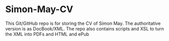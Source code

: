 # Simon-May-CV
This Git/GitHub repo is for storing the CV of Simon May.  The authoritative version is as DocBook/XML.  The repo also contains scripts and XSL to turn the XML into PDFs and HTML and ePub
